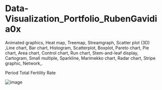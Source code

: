 # Data-Visualization_Portfolio_RubenGavidia0x
Animated graphics, Heat map, Treemap, Streamgraph, Scatter plot (3D) ,Line chart, Bar chart, Histogram, Scatterplot, Boxplot, Pareto chart, Pie chart, Area chart, Control chart, Run chart, Stem-and-leaf display, Cartogram, Small multiple, Sparkline, Marimekko chart, Radar chart, Stripe graphic, Network,.

Period Total Fertility Rate

![image](https://user-images.githubusercontent.com/35381213/130563126-8f087d0f-c0f1-42b6-b071-b472ad6dd25a.png)

